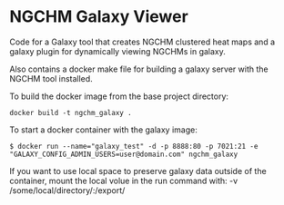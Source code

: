 # NGCHM Galaxy Viewer
Code for a Galaxy tool that creates NGCHM clustered heat maps and a galaxy plugin for dynamically viewing NGCHMs in galaxy.

Also contains a docker make file for building a galaxy server with the NGCHM tool installed.

To build the docker image from the base project directory:
```
docker build -t ngchm_galaxy .
```

To start a docker container with the galaxy image:
```
$ docker run --name="galaxy_test" -d -p 8888:80 -p 7021:21 -e "GALAXY_CONFIG_ADMIN_USERS=user@domain.com" ngchm_galaxy
```

If you want to use local space to preserve galaxy data outside of the container, mount the local volue in the run command with:
-v /some/local/directory/:/export/